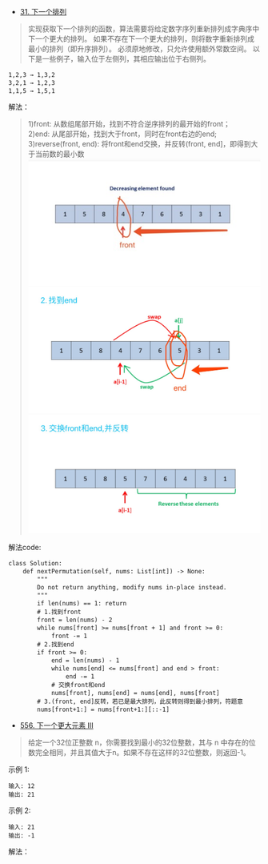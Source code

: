 - [31. 下一个排列](https://leetcode-cn.com/problems/next-permutation/)
> 实现获取下一个排列的函数，算法需要将给定数字序列重新排列成字典序中下一个更大的排列。
>如果不存在下一个更大的排列，则将数字重新排列成最小的排列（即升序排列）。
>必须原地修改，只允许使用额外常数空间。
>以下是一些例子，输入位于左侧列，其相应输出位于右侧列。
```shell
1,2,3 → 1,3,2
3,2,1 → 1,2,3
1,1,5 → 1,5,1
```
解法：
>1)front: 从数组尾部开始，找到不符合逆序排列的最开始的front；    
>2)end: 从尾部开始，找到大于front，同时在front右边的end;    
>3)reverse(front, end): 将front和end交换，并反转(front, end]，即得到大于当前数的最小数    
![下一个更大的排列front](./相关的图/下一个更大的排列1.jpg)
![下一个更大的排列end](./相关的图/下一个更大的排列2.jpg)
![下一个更大的排列reverse](./相关的图/下一个更大的排列3.jpg)

解法code:
```python3
class Solution:
    def nextPermutation(self, nums: List[int]) -> None:
        """
        Do not return anything, modify nums in-place instead.
        """
        if len(nums) == 1: return
        # 1.找到front
        front = len(nums) - 2
        while nums[front] >= nums[front + 1] and front >= 0:
            front -= 1
        # 2.找到end
        if front >= 0:
            end = len(nums) - 1
            while nums[end] <= nums[front] and end > front:
                end -= 1
            # 交换front和end
            nums[front], nums[end] = nums[end], nums[front]
        # 3.(front, end]反转，若已是最大排列，此反转则得到最小排列，符题意
        nums[front+1:] = nums[front+1:][::-1]
```

- [556. 下一个更大元素 III](https://leetcode-cn.com/problems/next-greater-element-iii/solution/xia-yi-ge-geng-da-yuan-su-iii-by-leetcode/)
> 给定一个32位正整数 n，你需要找到最小的32位整数，其与 n 中存在的位数完全相同，并且其值大于n。如果不存在这样的32位整数，则返回-1。
>
示例 1:
```shell
输入: 12
输出: 21
```
示例 2:
```shell
输入: 21
输出: -1
```
解法：
```python3

```
